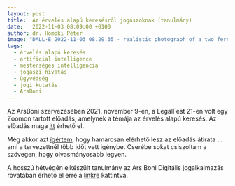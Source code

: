 ```yaml
---
layout: post
title:  Az érvelés alapú keresésről jogászoknak (tanulmány)
date:   2022-11-03 08:09:00 +0100
author: dr. Homoki Péter
image: "DALL·E 2022-11-03 08.29.35 - realistic photograph of a two ferns embracing each other in a misty jungle.jpg"
tags:
  - érvelés alapú keresés
  - artificial intelligence
  - mesterséges intelligencia
  - jogászi hivatás
  - ügyvédség
  - jogi kutatás
  - ArsBoni
---
```


Az ArsBoni szervezésében 2021. november 9-én, a LegalFest 21-en volt egy Zoomon tartott előadás, amelynek a témája az érvelés alapú keresés. Az előadás maga [itt](https://www.youtube.com/watch?v=Yhm-ZDQ_Qgk&t=60s) érhető el.

Még akkor azt [ígértem](https://homoki.net/2021/10/23/Erveles-alapu-kereses-jogaszoknak.html), hogy hamarosan elérhető lesz az előadás átirata ... ami a tervezettnél több időt vett igénybe.  Cserébe sokat csiszoltam a szövegen, hogy olvasmányosabb legyen.

A hosszú hétvégén elkészült tanulmány az Ars Boni Digitális jogalkalmazás rovatában érhető el erre a [linkre](https://arsboni.hu/az-erveles-alapu-keresesrol-jogaszoknak/) kattintva.
